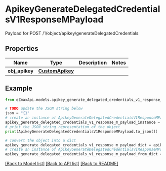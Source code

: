 # ApikeyGenerateDelegatedCredentialsV1ResponseMPayload

Payload for POST /1/object/apikey/generateDelegatedCredentials

## Properties

Name | Type | Description | Notes
------------ | ------------- | ------------- | -------------
**obj_apikey** | [**CustomApikey**](CustomApikey.md) |  | 

## Example

```python
from eZmaxApi.models.apikey_generate_delegated_credentials_v1_response_m_payload import ApikeyGenerateDelegatedCredentialsV1ResponseMPayload

# TODO update the JSON string below
json = "{}"
# create an instance of ApikeyGenerateDelegatedCredentialsV1ResponseMPayload from a JSON string
apikey_generate_delegated_credentials_v1_response_m_payload_instance = ApikeyGenerateDelegatedCredentialsV1ResponseMPayload.from_json(json)
# print the JSON string representation of the object
print(ApikeyGenerateDelegatedCredentialsV1ResponseMPayload.to_json())

# convert the object into a dict
apikey_generate_delegated_credentials_v1_response_m_payload_dict = apikey_generate_delegated_credentials_v1_response_m_payload_instance.to_dict()
# create an instance of ApikeyGenerateDelegatedCredentialsV1ResponseMPayload from a dict
apikey_generate_delegated_credentials_v1_response_m_payload_from_dict = ApikeyGenerateDelegatedCredentialsV1ResponseMPayload.from_dict(apikey_generate_delegated_credentials_v1_response_m_payload_dict)
```
[[Back to Model list]](../README.md#documentation-for-models) [[Back to API list]](../README.md#documentation-for-api-endpoints) [[Back to README]](../README.md)


